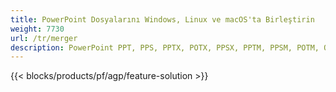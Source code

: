 ```yaml
---
title: PowerPoint Dosyalarını Windows, Linux ve macOS'ta Birleştirin
weight: 7730
url: /tr/merger
description: PowerPoint PPT, PPS, PPTX, POTX, PPSX, PPTM, PPSM, POTM, ODP ve OTP'yi Birleştirmek için Ücretsiz Uygulama ve API'ler
---
```


{{< blocks/products/pf/agp/feature-solution >}} 

